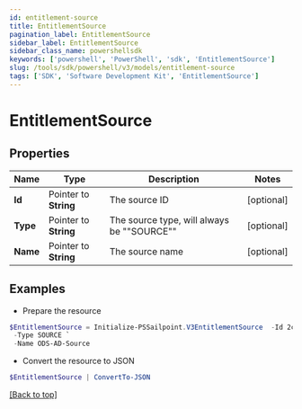 ```yaml
---
id: entitlement-source
title: EntitlementSource
pagination_label: EntitlementSource
sidebar_label: EntitlementSource
sidebar_class_name: powershellsdk
keywords: ['powershell', 'PowerShell', 'sdk', 'EntitlementSource'] 
slug: /tools/sdk/powershell/v3/models/entitlement-source
tags: ['SDK', 'Software Development Kit', 'EntitlementSource']
---
```



# EntitlementSource

## Properties

Name | Type | Description | Notes
------------ | ------------- | ------------- | -------------
**Id** |  Pointer to **String** | The source ID | [optional] 
**Type** |  Pointer to **String** | The source type, will always be ""SOURCE"" | [optional] 
**Name** |  Pointer to **String** | The source name | [optional] 

## Examples

- Prepare the resource
```powershell
$EntitlementSource = Initialize-PSSailpoint.V3EntitlementSource  -Id 2c9180827ca885d7017ca8ce28a000eb `
 -Type SOURCE `
 -Name ODS-AD-Source
```

- Convert the resource to JSON
```powershell
$EntitlementSource | ConvertTo-JSON
```


[[Back to top]](#) 

